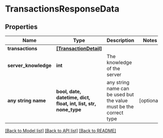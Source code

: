 # TransactionsResponseData


## Properties
Name | Type | Description | Notes
------------ | ------------- | ------------- | -------------
**transactions** | [**[TransactionDetail]**](TransactionDetail.md) |  | 
**server_knowledge** | **int** | The knowledge of the server | 
**any string name** | **bool, date, datetime, dict, float, int, list, str, none_type** | any string name can be used but the value must be the correct type | [optional]

[[Back to Model list]](../README.md#documentation-for-models) [[Back to API list]](../README.md#documentation-for-api-endpoints) [[Back to README]](../README.md)


